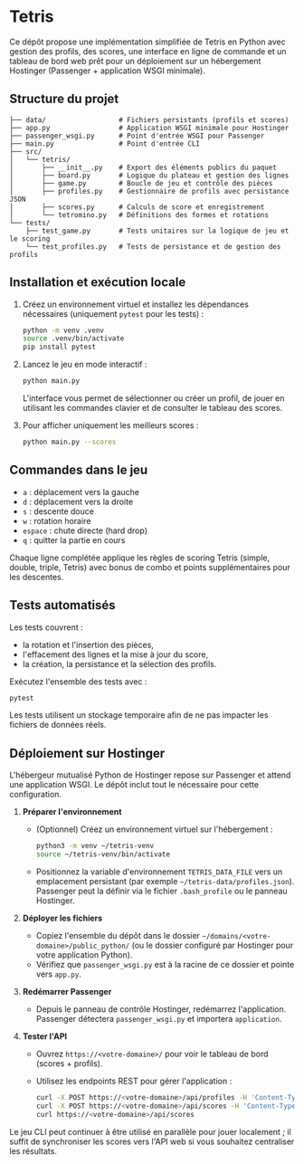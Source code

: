 # Tetris

Ce dépôt propose une implémentation simplifiée de Tetris en Python avec gestion des profils, des scores, une interface en ligne de commande et un tableau de bord web prêt pour un déploiement sur un hébergement Hostinger (Passenger + application WSGI minimale).

## Structure du projet

```
├── data/                  # Fichiers persistants (profils et scores)
├── app.py                 # Application WSGI minimale pour Hostinger
├── passenger_wsgi.py      # Point d'entrée WSGI pour Passenger
├── main.py                # Point d'entrée CLI
├── src/
│   └── tetris/
│       ├── __init__.py    # Export des éléments publics du paquet
│       ├── board.py       # Logique du plateau et gestion des lignes
│       ├── game.py        # Boucle de jeu et contrôle des pièces
│       ├── profiles.py    # Gestionnaire de profils avec persistance JSON
│       ├── scores.py      # Calculs de score et enregistrement
│       └── tetromino.py   # Définitions des formes et rotations
└── tests/
    ├── test_game.py       # Tests unitaires sur la logique de jeu et le scoring
    └── test_profiles.py   # Tests de persistance et de gestion des profils
```

## Installation et exécution locale

1. Créez un environnement virtuel et installez les dépendances nécessaires (uniquement `pytest` pour les tests) :

   ```bash
   python -m venv .venv
   source .venv/bin/activate
   pip install pytest
   ```

2. Lancez le jeu en mode interactif :

   ```bash
   python main.py
   ```

   L'interface vous permet de sélectionner ou créer un profil, de jouer en utilisant les commandes clavier et de consulter le tableau des scores.

3. Pour afficher uniquement les meilleurs scores :

   ```bash
   python main.py --scores
   ```

## Commandes dans le jeu

- `a` : déplacement vers la gauche
- `d` : déplacement vers la droite
- `s` : descente douce
- `w` : rotation horaire
- `espace` : chute directe (hard drop)
- `q` : quitter la partie en cours

Chaque ligne complétée applique les règles de scoring Tetris (simple, double, triple, Tetris) avec bonus de combo et points supplémentaires pour les descentes.

## Tests automatisés

Les tests couvrent :

- la rotation et l'insertion des pièces,
- l'effacement des lignes et la mise à jour du score,
- la création, la persistance et la sélection des profils.

Exécutez l'ensemble des tests avec :

```bash
pytest
```

Les tests utilisent un stockage temporaire afin de ne pas impacter les fichiers de données réels.

## Déploiement sur Hostinger

L'hébergeur mutualisé Python de Hostinger repose sur Passenger et attend une application WSGI. Le dépôt inclut tout le nécessaire pour cette configuration.

1. **Préparer l'environnement**

   - (Optionnel) Créez un environnement virtuel sur l'hébergement :

     ```bash
     python3 -m venv ~/tetris-venv
     source ~/tetris-venv/bin/activate
     ```

   - Positionnez la variable d'environnement `TETRIS_DATA_FILE` vers un emplacement persistant (par exemple `~/tetris-data/profiles.json`). Passenger peut la définir via le fichier `.bash_profile` ou le panneau Hostinger.

2. **Déployer les fichiers**

   - Copiez l'ensemble du dépôt dans le dossier `~/domains/<votre-domaine>/public_python/` (ou le dossier configuré par Hostinger pour votre application Python).
   - Vérifiez que `passenger_wsgi.py` est à la racine de ce dossier et pointe vers `app.py`.

3. **Redémarrer Passenger**

   - Depuis le panneau de contrôle Hostinger, redémarrez l'application. Passenger détectera `passenger_wsgi.py` et importera `application`.

4. **Tester l'API**

   - Ouvrez `https://<votre-domaine>/` pour voir le tableau de bord (scores + profils).
   - Utilisez les endpoints REST pour gérer l'application :

     ```bash
     curl -X POST https://<votre-domaine>/api/profiles -H 'Content-Type: application/json' -d '{"name": "Alice"}'
     curl -X POST https://<votre-domaine>/api/scores -H 'Content-Type: application/json' -d '{"profile": "Alice", "score": 12345, "lines": 40}'
     curl https://<votre-domaine>/api/scores
     ```

Le jeu CLI peut continuer à être utilisé en parallèle pour jouer localement ; il suffit de synchroniser les scores vers l'API web si vous souhaitez centraliser les résultats.
